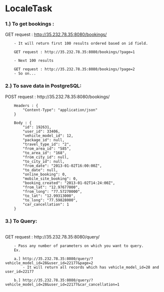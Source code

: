 # LocaleTask

<h3>1.) To get bookings :</h3>

  GET request : http://35.232.78.35:8080/bookings/

        - It will return first 100 results ordered based on id field.

        GET request : http://35.232.78.35:8080/bookings/?page=1

        - Next 100 results

        GET request : http://35.232.78.35:8080/bookings/?page=2
        - So on...
        
<h3>2.) To save data in PostgreSQL:</h3>
  POST request : http://35.232.78.35:8080/bookings/
  
        Headers : {
            "Content-Type": "application/json"
        }
        
        Body : {
            "id": 192631,
            "user_id": 33406,
            "vehicle_model_id": 12,
            "package_id": null,
            "travel_type_id": "2",
            "from_area_id": "585",
            "to_area_id": "168",
            "from_city_id": null,
            "to_city_id": null,
            "from_date": "2013-01-02T16:00:00Z",
            "to_date": null,
            "online_booking": 0,
            "mobile_site_booking": 0,
            "booking_created": "2013-01-02T14:24:00Z",
            "from_lat": "12.97677000",
            "from_long": "77.57270000",
            "to_lat": "12.99313000",
            "to_long": "77.59828000",
            "car_cancellation": 1
        }
        
<h3>3.) To Query:</h3><br>
        GET request : http://35.232.78.35:8080/query/

        - Pass any number of parameters on which you want to query.
        Ex.

        a.] http://35.232.78.35:8080/query/?vehicle_model_id=28&user_id=22177&page=2
            - It will return all records which has vehicle_model_id=28 and user_id=22177
            
        b.] http://35.232.78.35:8080/query/?vehicle_model_id=28&user_id=22177&car_cancellation=1
 
